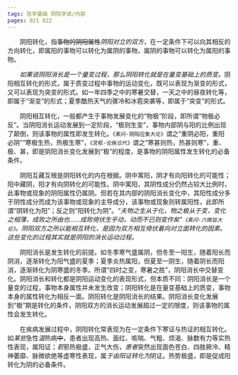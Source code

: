 ```yaml
---
tags: 哲学基础 阴阳学说/内容
pages: 021 022
---
```

&emsp;&emsp;阴阳转化，指~~事物的阴阳属性~~<dfn color="e47f7b">阴阳对立的双方</dfn>，在一定条件下可以向其相反的方向转化，即属阳的事物可以转化为属阴的事物，属阴的事物可以转化为属阳的事物。

&emsp;&emsp;<dfn color="e47f7b">如果说阴阳消长是一个量变过程，那么阴阳转化就是在量变基础上的质变。</dfn>阴阳相互转化的形式，属于质变过程中事物的运动变化，既可以表现为渐变的形式，又可以表现为突变的形式。如一年四季之中的寒暑交替，一天之中的昼夜转化等，即属于“渐变”的形式；夏季酷热天气的骤冷和冰雹突袭等，即属于“突变”的形式。

&emsp;&emsp;阴阳相互转化，一般都产生于事物发展变化的“物极”阶段，即所谓“物极必反”。当阴阳消长运动发展到一定阶段，“极则生变”，事物内部阴与阳的比例出现了颠倒，则该事物的属性即发生转化。`《素问·阴阳应象大论》`谓之“重阴必阳，重阳必阴”“寒极生热，热极生寒”，`《灵枢·论疾诊尺》`谓之“寒甚则热，热甚则寒”，重、极、甚，即是阴阳消长变化发展到“极”的程度，是事物的阴阳属性发生转化的必备条件。

&emsp;&emsp;阴阳互藏互根是阴阳转化的内在根据。阴中寓阳，阴才有向阳转化的可能性；阳中藏阴，阳才有向阴转化的可能性。阴中寓阳，其阴性成分仍然占较大比例时，此事物或现象的阴阳属性仍属阴。但若在其内部的阴阳消长变化中，其阳性成分多于阴性成分而成为该事物或现象的主导成分，该事物或现象则转属阳性，此即所谓“阴转化为阳”；反之则“阳转化为阴”。<dfn>“夫物之生从于化，物之极从于变，变化之相薄，成败之所由也……成败倚伏生乎动，动而不已则变作矣”`《素问·六微旨大论》`。阴阳双方之所以能相互转化，是因为双方相互倚伏着向对立面转化的因素。这些变化的过程其实就是阴阳的消长运动过程。</dfn>

&emsp;&emsp;阴阳消长是发生转化的前提。如冬季寒气盛属阴，但冬至一阳生，随着阳长而阴消，逐渐转化为阳气盛的夏季；夏季炎热属阳，但夏至一阴生，随着阴长而阳消，逐渐转化为阴寒盛的冬季。所谓“四时之变，寒暑之胜”，阴阳消长中交替变化。阴阳消长和转化都是阴阳运动变化的表现形式，但本质不同：阴阳消长是一个量变的过程，事物本身属性并未发生改变；阴阳转化是在量变基础上的质变，事物本身的属性转化为相反一面。阴阳转化是阴阳消长的结果。阴阳消长变化发展到“极”期是转化的条件，阴阳双方的消长运动发展超过一定的限度，则该事物的属性会发生转化。

&emsp;&emsp;在疾病发展过程中，阴阳转化常表现为在一定条件下寒证与热证的相互转化。如<dfn color="e47f7b">某些</dfn>急性<dfn color="e47f7b">温</dfn>热病~~中~~，患者出现高热、面红、咳喘、气粗、烦渴、脉数有力等实热性表现，属阳证；<dfn color="e47f7b">若</dfn>邪热极盛，正气大伤，<dfn color="e47f7b">患者</dfn>突然出现面色苍白、四肢厥冷、精神萎靡、脉微欲绝等虚寒性表现，属<dfn color="e47f7b">于由阳证转化为</dfn>阴证。热势极盛，即是促成阳转化为阴的必备条件。
